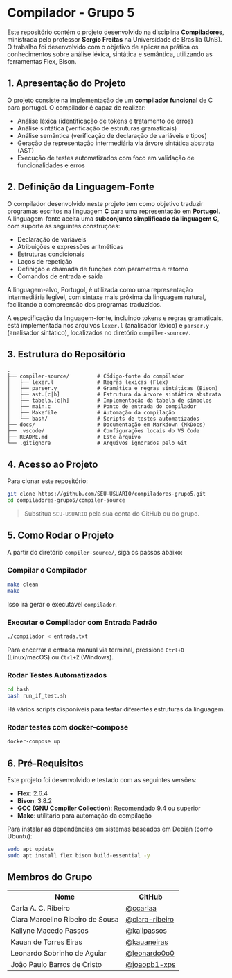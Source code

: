 # Compilador - Grupo 5

Este repositório contém o projeto desenvolvido na disciplina **Compiladores**, ministrada pelo professor **Sergio Freitas** na Universidade de Brasília (UnB). O trabalho foi desenvolvido com o objetivo de aplicar na prática os conhecimentos sobre análise léxica, sintática e semântica, utilizando as ferramentas Flex, Bison.

## 1. Apresentação do Projeto

O projeto consiste na implementação de um **compilador funcional** de C para portugol. O compilador é capaz de realizar:

- Análise léxica (identificação de tokens e tratamento de erros)
- Análise sintática (verificação de estruturas gramaticais)
- Análise semântica (verificação de declaração de variáveis e tipos)
- Geração de representação intermediária via árvore sintática abstrata (AST)
- Execução de testes automatizados com foco em validação de funcionalidades e erros

## 2. Definição da Linguagem-Fonte

O compilador desenvolvido neste projeto tem como objetivo traduzir programas escritos na linguagem **C** para uma representação em **Portugol**. A linguagem-fonte aceita uma **subconjunto simplificado da linguagem C**, com suporte às seguintes construções:

- Declaração de variáveis
- Atribuições e expressões aritméticas
- Estruturas condicionais
- Laços de repetição
- Definição e chamada de funções com parâmetros e retorno
- Comandos de entrada e saída

A linguagem-alvo, Portugol, é utilizada como uma representação intermediária legível, com sintaxe mais próxima da linguagem natural, facilitando a compreensão dos programas traduzidos.

A especificação da linguagem-fonte, incluindo tokens e regras gramaticais, está implementada nos arquivos `lexer.l` (analisador léxico) e `parser.y` (analisador sintático), localizados no diretório `compiler-source/`.

## 3. Estrutura do Repositório

```plaintext
.
├── compiler-source/         # Código-fonte do compilador
│   ├── lexer.l              # Regras léxicas (Flex)
│   ├── parser.y             # Gramática e regras sintáticas (Bison)
│   ├── ast.[c|h]            # Estrutura da árvore sintática abstrata
│   ├── tabela.[c|h]         # Implementação da tabela de símbolos
│   ├── main.c               # Ponto de entrada do compilador
│   ├── Makefile             # Automação da compilação
│   └── bash/                # Scripts de testes automatizados
├── docs/                    # Documentação em Markdown (MkDocs)
├── .vscode/                 # Configurações locais do VS Code
├── README.md                # Este arquivo
└── .gitignore               # Arquivos ignorados pelo Git
```

## 4. Acesso ao Projeto

Para clonar este repositório:

```bash
git clone https://github.com/SEU-USUARIO/compiladores-grupo5.git
cd compiladores-grupo5/compiler-source
```

> Substitua `SEU-USUARIO` pela sua conta do GitHub ou do grupo.

## 5. Como Rodar o Projeto

A partir do diretório `compiler-source/`, siga os passos abaixo:

### Compilar o Compilador

```bash
make clean
make
```

Isso irá gerar o executável `compilador`.

### Executar o Compilador com Entrada Padrão

```bash
./compilador < entrada.txt
```

Para encerrar a entrada manual via terminal, pressione `Ctrl+D` (Linux/macOS) ou `Ctrl+Z` (Windows).

### Rodar Testes Automatizados

```bash
cd bash
bash run_if_test.sh
```

Há vários scripts disponíveis para testar diferentes estruturas da linguagem.

### Rodar testes com docker-compose

```bash
docker-compose up
```

## 6. Pré-Requisitos

Este projeto foi desenvolvido e testado com as seguintes versões:

* **Flex**: 2.6.4
* **Bison**: 3.8.2
* **GCC (GNU Compiler Collection)**: Recomendado 9.4 ou superior
* **Make**: utilitário para automação da compilação

Para instalar as dependências em sistemas baseados em Debian (como Ubuntu):

```bash
sudo apt update
sudo apt install flex bison build-essential -y
```

## Membros do Grupo

<div align="center">
    <table>
    <tr>
        <th>Nome</th>
        <th>GitHub</th>
    </tr>
    <tr>
        <td>Carla A. C. Ribeiro</td>
        <td><a href="https://github.com/ccarlaa">@ccarlaa</a></td>
    </tr>
    <tr>
        <td>Clara Marcelino Ribeiro de Sousa </td>
        <td><a href="https://github.com/clara-ribeiro">@clara-ribeiro</a></td>
    </tr>
    <tr>
        <td>Kallyne Macedo Passos</td>
        <td><a href="https://github.com/kalipassos">@kalipassos</a></td>
    </tr>
    <tr>
        <td>Kauan de Torres Eiras</td>
       <td><a href="https://github.com/kauaneiras">@kauaneiras</a></td>
    </tr>
    <tr>
        <td>Leonardo Sobrinho de Aguiar</td>
        <td><a href="github.com/Leonardo0o0">@leonardo0o0</a></td>
    </tr>
        <tr>
        <td>João Paulo Barros de Cristo</td>
        <td><a href="github.com/joaopb1-xps">@joaopb1-xps</a></td>
    </tr>
    </table>
</div>
